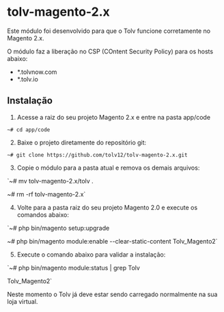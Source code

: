 # tolv-magento-2.x

Este módulo foi desenvolvido para que o Tolv funcione corretamente no Magento 2.x.

O módulo faz a liberação no CSP (COntent Security Policy) para os hosts abaixo:

- \*.tolvnow.com
- \*.tolv.io

## Instalação

1. Acesse a raiz do seu projeto Magento 2.x e entre na pasta app/code

`~# cd app/code`

2. Baixe o projeto diretamente do repositório git:

`~# git clone https://github.com/tolv12/tolv-magento-2.x.git`

3. Copie o módulo para a pasta atual e remova os demais arquivos:

`~# mv tolv-magento-2.x/tolv .

~# rm -rf tolv-magento-2.x`

4. Volte para a pasta raiz do seu projeto Magento 2.0 e execute os comandos abaixo:

`~# php bin/magento setup:upgrade

~# php bin/magento module:enable --clear-static-content Tolv_Magento2`

5. Execute o comando abaixo para validar a instalação:

`~# php bin/magento module:status | grep Tolv

Tolv_Magento2`

Neste momento o Tolv já deve estar sendo carregado normalmente na sua loja virtual.

